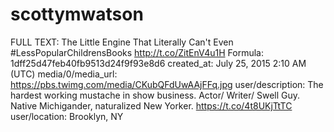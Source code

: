 # scottymwatson

FULL TEXT: The Little Engine That Literally Can't Even
#LessPopularChildrensBooks http://t.co/ZitEnV4u1H
Formula: 1dff25d47feb40fb9513d24f9f93e8d6
created_at: July 25, 2015 2:10 AM (UTC)
media/0/media_url: https://pbs.twimg.com/media/CKubQFdUwAAjFFq.jpg
user/description: The hardest working mustache in show business. Actor/ Writer/ Swell Guy. Native Michigander, naturalized  New Yorker.  https://t.co/4t8UKjTtTC
user/location: Brooklyn, NY